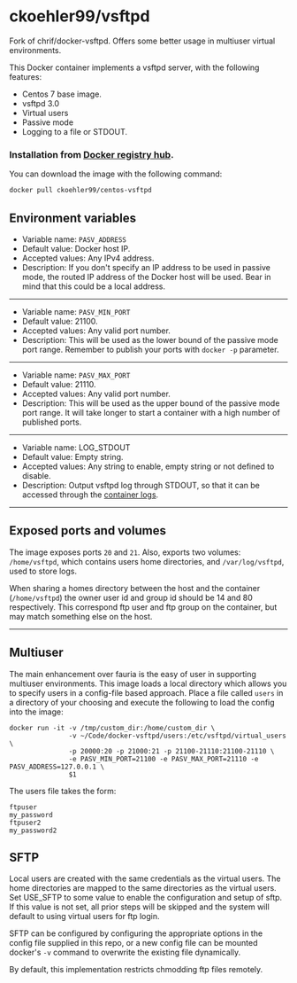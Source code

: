 # ckoehler99/vsftpd

Fork of chrif/docker-vsftpd. Offers some better usage in multiuser virtual environments.

This Docker container implements a vsftpd server, with the following features:

 * Centos 7 base image.
 * vsftpd 3.0
 * Virtual users
 * Passive mode
 * Logging to a file or STDOUT.

### Installation from [Docker registry hub](https://hub.docker.com/r/ckoehler99/centos-vsftpd).

You can download the image with the following command:

```bash
docker pull ckoehler99/centos-vsftpd
```

Environment variables
----

* Variable name: `PASV_ADDRESS`
* Default value: Docker host IP.
* Accepted values: Any IPv4 address.
* Description: If you don't specify an IP address to be used in passive mode, the routed IP address of the Docker host will be used. Bear in mind that this could be a local address.

----

* Variable name: `PASV_MIN_PORT`
* Default value: 21100.
* Accepted values: Any valid port number.
* Description: This will be used as the lower bound of the passive mode port range. Remember to publish your ports with `docker -p` parameter.

----

* Variable name: `PASV_MAX_PORT`
* Default value: 21110.
* Accepted values: Any valid port number.
* Description: This will be used as the upper bound of the passive mode port range. It will take longer to start a container with a high number of published ports.

----

* Variable name: LOG_STDOUT
* Default value: Empty string.
* Accepted values: Any string to enable, empty string or not defined to disable.
* Description: Output vsftpd log through STDOUT, so that it can be accessed through the [container logs](https://docs.docker.com/reference/commandline/logs/).

----

Exposed ports and volumes
----

The image exposes ports `20` and `21`. Also, exports two volumes: `/home/vsftpd`, which contains users home directories, and `/var/log/vsftpd`, used to store logs.

When sharing a homes directory between the host and the container (`/home/vsftpd`) the owner user id and group id should be 14 and 80 respectively. This correspond ftp user and ftp group on the container, but may match something else on the host.

----

Multiuser
----

The main enhancement over fauria is the easy of user in supporting multiuser environments. This image loads a local directory which allows you to specify users in a config-file
based approach. Place a file called `users` in a directory of your choosing and execute the following to load
the config into the image:

```
docker run -it -v /tmp/custom_dir:/home/custom_dir \
               -v ~/Code/docker-vsftpd/users:/etc/vsftpd/virtual_users \
               -p 20000:20 -p 21000:21 -p 21100-21110:21100-21110 \
               -e PASV_MIN_PORT=21100 -e PASV_MAX_PORT=21110 -e PASV_ADDRESS=127.0.0.1 \
               $1
```

The users file takes the form:

```
ftpuser
my_password
ftpuser2
my_password2
```


SFTP
----

Local users are created with the same credentials as the virtual users. The home directories are mapped to the same directories as the virtual users. Set USE_SFTP to some value to enable the configuration and setup of sftp. If this value is not set, all prior steps will be skipped and the system will default to using virtual users for ftp login.

SFTP can be configured by configuring the appropriate options in the config file supplied in this repo, or a new config file can be mounted docker's `-v` command to overwrite the existing file dynamically.

By default, this implementation restricts chmodding ftp files remotely.
